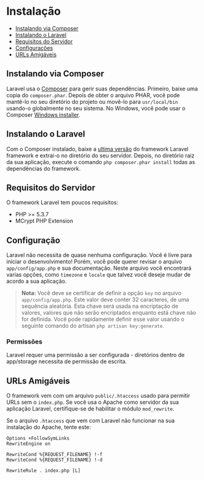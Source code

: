 # Instalação

- [Instalando via Composer](#install-composer)
- [Instalando o Laravel](#install-laravel)
- [Requisitos do Servidor](#server-requirements)
- [Configurações](#configuration)
- [URLs Amigáveis](#pretty-urls)

<a name="install-composer"></a>
## Instalando via Composer

Laravel usa o [Composer](http://getcomposer.org) para gerir suas dependências. Primeiro, baixe uma copia do `composer.phar`. Depois de obter o arquivo PHAR, você pode mantê-lo no seu diretório do projeto ou movê-lo para `usr/local/bin` usando-o globalmente no seu sistema. No Windows, você pode usar o Composer [Windows installer](https://getcomposer.org/Composer-Setup.exe).

<a name="install-laravel"></a>
## Instalando o Laravel

Com o Composer instalado, baixe a [ultima versão](https://github.com/laravel/laravel/archive/develop.zip) do framework Laravel framework e extrai-o no diretório do seu servidor. Depois, no diretório raiz da sua aplicação, execute o comando `php composer.phar install` todas as dependências do framework.

<a name="server-requirements"></a>
## Requisitos do Servidor

O framework Laravel tem poucos requisitos:

- PHP >= 5.3.7
- MCrypt PHP Extension

<a name="configuration"></a>
## Configuração

Laravel não necessita de quase nenhuma configuração. Você é livre para iniciar o desenvolvimento! Porém, você pode querer revisar o arquivo `app/config/app.php` e sua documentação. Neste arquivo você encontrará varias opções, como `timezone` e `locale` que talvez você deseje mudar de acordo a sua aplicação.

> **Nota:** Você deve se certificar de definir a opção `key` no arquivo `app/config/app.php`. Este valor deve conter 32 caracteres, de uma sequência aleatória. Esta chave será usada na encriptação de valores, valores que não serão encriptados enquanto está chave não for definida. Você pode rapidamente definir esse valor usando o seguinte comando do artisan `php artisan key:generate`.

<a name="permissions"></a>
### Permissões
Laravel requer uma permissão a ser configurada - diretórios dentro de app/storage necessita de permissão de escrita.

<a name="pretty-urls"></a>
## URLs Amigáveis

O framework vem com um arquivo `public/.htaccess` usado para permitir URLs sem o `index.php`. Se você usa o Apache como servidor da sua aplicação Laravel, certifique-se de habilitar o módulo `mod_rewrite`.

Se o arquivo `.htaccess` que vem com Laravel não funcionar na sua instalação do Apache, tente este:

	Options +FollowSymLinks
	RewriteEngine on

	RewriteCond %{REQUEST_FILENAME} !-f
	RewriteCond %{REQUEST_FILENAME} !-d

	RewriteRule . index.php [L]
